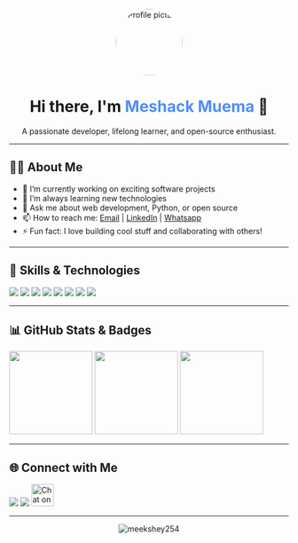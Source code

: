 <!-- Profile Header -->
<p align="center">
  <img src="https://avatars.githubusercontent.com/u/147913414?v=4" width="120" style="border-radius:50%" alt="Profile picture"/>
</p>

<h1 align="center">Hi there, I'm <span style="color:#4F8EF7;">Meshack Muema</span> 👋</h1>
<p align="center">A passionate developer, lifelong learner, and open-source enthusiast.</p>

---

## 🧑‍💻 About Me

- 🔭 I’m currently working on exciting software projects
- 🌱 I’m always learning new technologies
- 💬 Ask me about web development, Python, or open source
- 📫 How to reach me: [Email](mailto:meshmuema11@gmail.com) | [LinkedIn](https://www.linkedin.com/in/meshack-muema-b30769272/) | [Whatsapp](https://wa.me/+254743886777)
- ⚡ Fun fact: I love building cool stuff and collaborating with others!

---

## 🚀 Skills & Technologies
<p align="left">
  <img src="https://img.shields.io/badge/Python-3776AB?style=for-the-badge&logo=python&logoColor=white"/>
  <img src="https://img.shields.io/badge/JavaScript-F7DF1E?style=for-the-badge&logo=javascript&logoColor=black"/>
  <img src="https://img.shields.io/badge/React-20232A?style=for-the-badge&logo=react&logoColor=61DAFB"/>
  <img src="https://img.shields.io/badge/Node.js-339933?style=for-the-badge&logo=nodedotjs&logoColor=white"/>
  <img src="https://img.shields.io/badge/HTML5-E34F26?style=for-the-badge&logo=html5&logoColor=white"/>
  <img src="https://img.shields.io/badge/CSS3-1572B6?style=for-the-badge&logo=css3&logoColor=white"/>
  <img src="https://img.shields.io/badge/Git-F05032?style=for-the-badge&logo=git&logoColor=white"/>
  <a href="https://www.djangoproject.com/"><img src="https://img.shields.io/badge/Django-092E20?style=for-the-badge&logo=django&logoColor=white"/></a>
  <!-- Add more badges as needed -->
</p>

---

## 📊 GitHub Stats & Badges
<p align="left">
  <img src="https://github-readme-stats.vercel.app/api?username=meekshey254&show_icons=true&theme=tokyonight" height="150"/>
  <img src="https://github-readme-streak-stats.herokuapp.com/?user=meekshey254&theme=tokyonight" height="150"/>
  <img src="https://github-readme-stats.vercel.app/api/top-langs/?username=meekshey254&layout=compact&theme=tokyonight" height="150"/>
</p>

---

## 🌐 Connect with Me
<p>
  <a href="mailto:meshmuema11@gmail.com"><img src="https://img.shields.io/badge/Email-D14836?style=for-the-badge&logo=gmail&logoColor=white"/></a>
  <a href="https://www.linkedin.com/in/meshack-muema-b30769272/"><img src="https://img.shields.io/badge/LinkedIn-0077B5?style=for-the-badge&logo=linkedin&logoColor=white"/></a>
  <a href="https://wa.me/+254743886777">
  <a href="https://wa.me/254743886777" target="_blank">
  <img src="https://upload.wikimedia.org/wikipedia/commons/6/6b/WhatsApp.svg" alt="Chat on WhatsApp" style="width:40px;height:40px;">
</a>

</p>

---

<p align="center">
  <img src="https://komarev.com/ghpvc/?username=meekshey254&label=Profile%20views&color=0e75b6&style=flat" alt="meekshey254" />
</p>

